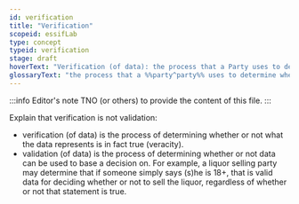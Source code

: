 ```yaml
---
id: verification
title: "Verification"
scopeid: essifLab
type: concept
typeid: verification
stage: draft
hoverText: "Verification (of data): the process that a Party uses to determine whether or not what that data represents is in fact true (veracity)."
glossaryText: "the process that a %%party^party%% uses to determine whether or not what that data represents is in fact true (veracity)."
---
```


:::info Editor's note
TNO (or others) to provide the content of this file.
:::

Explain that verification is not validation:
- verification (of data) is the process of determining whether or not what the data represents is in fact true (veracity).
- validation (of data) is the process of determining whether or not data can be used to base a decision on. For example, a liquor selling party may determine that if someone simply says (s)he is 18+, that is valid data for deciding whether or not to sell the liquor, regardless of whether or not that statement is true.